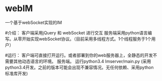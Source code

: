 # webIM
一个基于webSocket实现的IM

#介绍：
客户端采用jQuery 和 webSocket 进行交互
服务端采用python语言编写。从零开始实现webSocket协议。（目前采用多线程方式。1个线程服务于1个用户）

#运行：
客户端可直接打开运行。或者部署到你的web服务器上，全静态的开发不需要其他动态语言的环境。
服务端。 运行python3.4 Imserver/main.py (采用python3.4开发。之前的版本可能会出现不兼容情况。无任何依赖、采用python标准库开发) 
